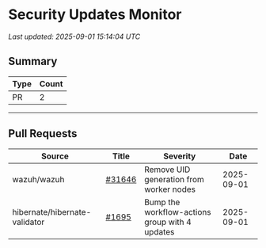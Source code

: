 # Security Updates Monitor

*Last updated: 2025-09-01 15:14:04 UTC*

## Summary
| Type | Count |
|------|-------|
| PR | 2 |

---

## Pull Requests

| Source | Title | Severity | Date |
|--------|-------|----------|------|
| wazuh/wazuh | [#31646](https://github.com/wazuh/wazuh/pull/31646) | Remove UID generation from worker nodes | 2025-09-01 |
| hibernate/hibernate-validator | [#1695](https://github.com/hibernate/hibernate-validator/pull/1695) | Bump the workflow-actions group with 4 updates | 2025-09-01 |

